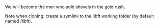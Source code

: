 We will become the men who sold shovels in the gold rush.

Note when cloning:
create a symlink to the libft working folder (by default named /libft).
